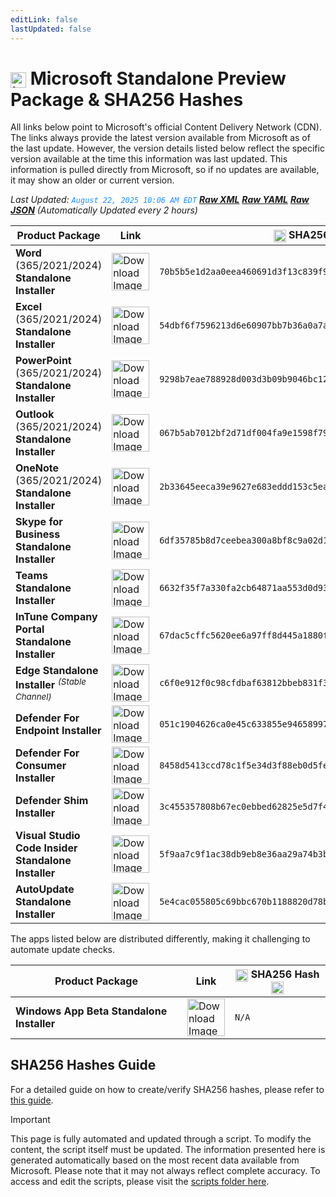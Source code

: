 ```yaml
---
editLink: false
lastUpdated: false
---
```

# <img src="/images/Microsoft_Logo_512px.png" alt="image" width="25" style="vertical-align: middle; display: inline-block;" /> Microsoft Standalone Preview Package & SHA256 Hashes

<span class="extra-small">All links below point to Microsoft's official Content Delivery Network (CDN).</span>
<span class="extra-small">The links always provide the latest version available from Microsoft as of the last update. However, the version details listed below reflect the specific version available at the time this information was last updated. This information is pulled directly from Microsoft, so if no updates are available, it may show an older or current version.</span>

<span class="extra-small">_Last Updated: <code style="color : dodgerblue">August 22, 2025 10:06 AM EDT</code> [**_Raw XML_**](https://github.com/cocopuff2u/MOFA/blob/main/latest_raw_files/macos_standalone_preview.xml) [**_Raw YAML_**](https://github.com/cocopuff2u/MOFA/blob/main/latest_raw_files/macos_standalone_preview.yaml) [**_Raw JSON_**](https://github.com/cocopuff2u/MOFA/blob/main/latest_raw_files/macos_standalone_preview.json)
 (Automatically Updated every 2 hours)_</span>

| **Product Package** | **Link** | **<img src="/images/sha-256.png" alt="image" width="20" style="vertical-align: middle; display: inline-block;" /> SHA256 Hash <img src="/images/sha-256.png" alt="image" width="20" style="vertical-align: middle; display: inline-block;" />** |
|----------------------|----------|------------------|
| **Word** (365/2021/2024) **Standalone Installer** | <a href="https://officecdnmac.microsoft.com/pr/1ac37578-5a24-40fb-892e-b89d85b6dfaa/MacAutoupdate/Microsoft_Word_16.100.25081721_Updater.pkg"><img src="/images/MSWD_512x512x32.png" alt="Download Image" width="60"></a> | `70b5b5e1d2aa0eea460691d3f13c839f9711d750b46e280ba80541be372647d7` |
| **Excel** (365/2021/2024) **Standalone Installer** | <a href="https://officecdnmac.microsoft.com/pr/1ac37578-5a24-40fb-892e-b89d85b6dfaa/MacAutoupdate/Microsoft_Excel_16.100.25081721_Updater.pkg"><img src="/images/XCEL_512x512x32.png" alt="Download Image" width="60"></a> | `54dbf6f7596213d6e60907bb7b36a0a7a3c89e5052ba12945144ed942a08e52f` |
| **PowerPoint** (365/2021/2024) **Standalone Installer** | <a href="https://officecdnmac.microsoft.com/pr/1ac37578-5a24-40fb-892e-b89d85b6dfaa/MacAutoupdate/Microsoft_PowerPoint_16.100.25081721_Updater.pkg"><img src="/images/PPT3_512x512x32.png" alt="Download Image" width="60"></a> | `9298b7eae788928d003d3b09b9046bc12616152a2d13d8ef635e742ea10b8ae5` |
| **Outlook** (365/2021/2024) **Standalone Installer**| <a href="https://officecdnmac.microsoft.com/pr/1ac37578-5a24-40fb-892e-b89d85b6dfaa/MacAutoupdate/Microsoft_Outlook_16.100.25081721_Updater.pkg"><img src="/images/Outlook_512x512x32.png" alt="Download Image" width="60"></a> | `067b5ab7012bf2d71df004fa9e1598f79b807d34ff9edb25491dbc1c04aad997` |
| **OneNote** (365/2021/2024) **Standalone Installer** | <a href="https://officecdnmac.microsoft.com/pr/1ac37578-5a24-40fb-892e-b89d85b6dfaa/MacAutoupdate/Microsoft_OneNote_16.100.25081721_Updater.pkg"><img src="/images/OneNote_512x512x32.png" alt="Download Image" width="60"></a> | `2b33645eeca39e9627e683eddd153c5ea7f332c7afab7a62a3979c54c71a76e1` |
| **Skype for Business Standalone Installer** | <a href="https://officecdn.microsoft.com/pr/1ac37578-5a24-40fb-892e-b89d85b6dfaa/MacAutoupdate/SkypeForBusinessUpdater-16.31.8.pkg"><img src="/images/skype_for_business.png" alt="Download Image" width="60"></a> | `6df35785b8d7ceebea300a8bf8c9a02d1ca417ed580724d49375eea7815daad8` |
| **Teams Standalone Installer** | <a href="https://statics.teams.cdn.office.net/production-osx/25227.301.3887.7726/MicrosoftTeams.pkg"><img src="/images/teams_512x512x32.png" alt="Download Image" width="60"></a> | `6632f35f7a330fa2cb64871aa553d0d935379eb3e34678cd54af92fc3cacfedf` |
| **InTune Company Portal Standalone Installer** | <a href="https://officecdnmac.microsoft.com/pr/1ac37578-5a24-40fb-892e-b89d85b6dfaa/MacAutoupdate/CompanyPortal_5.2508.0-Upgrade.pkg"><img src="/images/companyportal.png" alt="Download Image" width="60"></a> | `67dac5cffc5620ee6a97ff8d445a1880f8c2a2c9488b7e322a0dc453fbf27842` |
| **Edge Standalone Installer** <sup>_(Stable Channel)_</sup> | <a href="https://officecdn-microsoft-com.akamaized.net/pr/03adf619-38c6-4249-95ff-4a01c0ffc962/MacAutoupdate/MicrosoftEdgeUpdate-134.0.3124.51.pkg"><img src="/images/edge_app.png" alt="Download Image" width="60"></a> | `c6f0e912f0c98cfdbaf63812bbeb831f3ab003c99c9de4882ddee75a0ce64559` |
| **Defender For Endpoint Installer** | <a href="https://officecdnmac.microsoft.com/pr/1ac37578-5a24-40fb-892e-b89d85b6dfaa/MacAutoupdate/wdav-upgrade.pkg"><img src="/images/defender_512x512x32.png" alt="Download Image" width="60"></a> | `051c1904626ca0e45c633855e9465899750c16aab11f023d6a580bc89622196a` |
| **Defender For Consumer Installer** | <a href="https://officecdnmac.microsoft.com/pr/1ac37578-5a24-40fb-892e-b89d85b6dfaa/MacAutoupdate/Microsoft_Defender_101.25072.0010_Individuals_Installer.pkg"><img src="/images/defender_512x512x32.png" alt="Download Image" width="60"></a> | `8458d5413ccd78c1f5e34d3f88eb0d5feb78de8cb34c7891e15421f9a502b2bb` |
| **Defender Shim Installer** | <a href="https://officecdnmac.microsoft.com/pr/1ac37578-5a24-40fb-892e-b89d85b6dfaa/MacAutoupdate/Microsoft_Defender_101.24080.0001_Individuals_Shim_Installer.pkg"><img src="/images/defender_512x512x32.png" alt="Download Image" width="60"></a> | `3c455357808b67ec0ebbed62825e5d7f4652f3f53a1d3d58510e82099981bb51` |
| **Visual Studio Code Insider Standalone Installer** | <a href="https://vscode.download.prss.microsoft.com/dbazure/download/insider/2db7aa70ee3e250a2fcdb4dbbd85dd524d2fb7a2/VSCode-darwin-universal.zip"><img src="/images/Code_512x512x32.png" alt="Download Image" width="60"></a> | `5f9aa7c9f1ac38db9eb8e36aa29a74b3b99b23bbb0739e11233f452088cba81d` |
| **AutoUpdate Standalone Installer** | <a href="https://officecdnmac.microsoft.com/pr/1ac37578-5a24-40fb-892e-b89d85b6dfaa/MacAutoupdate/Microsoft_AutoUpdate_4.79.25033028_Updater.pkg"><img src="/images/autoupdate.png" alt="Download Image" width="60"></a> | `5e4cac055805c69bbc670b1188820d78bc33119bf66c2e81f2fe4c2710749b6c` |

<span class="extra-small">The apps listed below are distributed differently, making it challenging to automate update checks.</span>

| **Product Package** | **Link** | **<img src="/images/sha-256.png" alt="image" width="20" style="vertical-align: middle; display: inline-block;" /> SHA256 Hash <img src="/images/sha-256.png" alt="image" width="20" style="vertical-align: middle; display: inline-block;" />** |
|----------------------|----------|------------------|
| **Windows App Beta Standalone Installer** | <a href="https://install.appcenter.ms/orgs/rdmacios-k2vy/apps/microsoft-remote-desktop-for-mac/distribution_groups/all-users-of-microsoft-remote-desktop-for-mac"><img src="/images/windowsapp.png" alt="Download Image" width="60"></a> | `N/A` |

## SHA256 Hashes Guide

For a detailed guide on how to create/verify SHA256 hashes, please refer to [this guide](/guides/how_to_sha256).

> [!IMPORTANT]
> This page is fully automated and updated through a script. To modify the content, the script itself must be updated. The information presented here is generated automatically based on the most recent data available from Microsoft. Please note that it may not always reflect complete accuracy. To access and edit the scripts, please visit the [scripts folder here](https://github.com/cocopuff2u/MOFA_WEBSITE/tree/main/update_readme_scripts).

